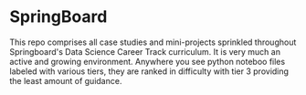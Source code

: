 # SpringBoard
This repo comprises all case studies and mini-projects sprinkled throughout Springboard's Data Science Career Track curriculum. 
It is very much an active and growing environment. 
Anywhere you see python noteboo files labeled with various tiers, they are ranked in difficulty with tier 3 providing the least amount of guidance. 
